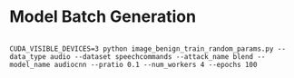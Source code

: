 # Model Batch Generation 

```shell

CUDA_VISIBLE_DEVICES=3 python image_benign_train_random_params.py --data_type audio --dataset speechcommands --attack_name blend --model_name audiocnn --pratio 0.1 --num_workers 4 --epochs 100

```